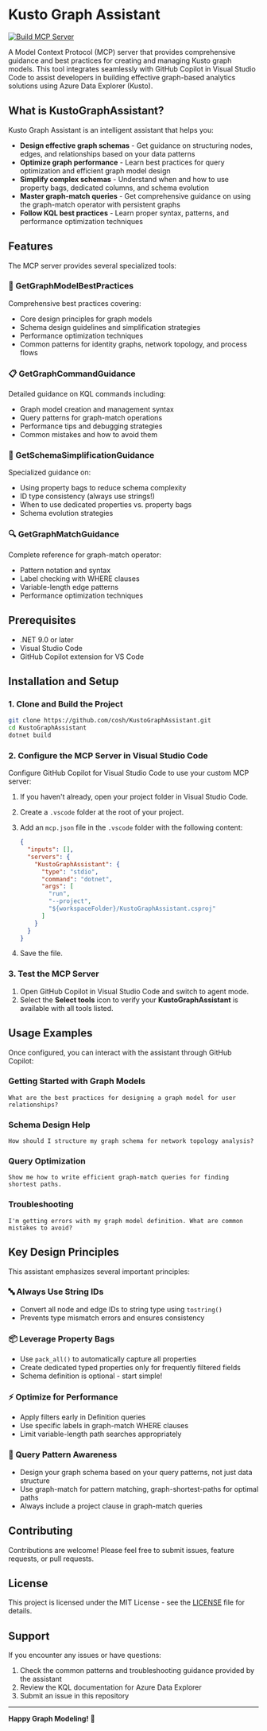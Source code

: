 # Kusto Graph Assistant

[![Build MCP Server](https://github.com/cosh/KustoGraphAssistant/actions/workflows/build.yml/badge.svg)](https://github.com/cosh/KustoGraphAssistant/actions/workflows/build.yml)

A Model Context Protocol (MCP) server that provides comprehensive guidance and best practices for creating and managing Kusto graph models. This tool integrates seamlessly with GitHub Copilot in Visual Studio Code to assist developers in building effective graph-based analytics solutions using Azure Data Explorer (Kusto).

## What is KustoGraphAssistant?

Kusto Graph Assistant is an intelligent assistant that helps you:

- **Design effective graph schemas** - Get guidance on structuring nodes, edges, and relationships based on your data patterns
- **Optimize graph performance** - Learn best practices for query optimization and efficient graph model design
- **Simplify complex schemas** - Understand when and how to use property bags, dedicated columns, and schema evolution
- **Master graph-match queries** - Get comprehensive guidance on using the graph-match operator with persistent graphs
- **Follow KQL best practices** - Learn proper syntax, patterns, and performance optimization techniques

## Features

The MCP server provides several specialized tools:

### 🎯 GetGraphModelBestPractices

Comprehensive best practices covering:

- Core design principles for graph models
- Schema design guidelines and simplification strategies
- Performance optimization techniques
- Common patterns for identity graphs, network topology, and process flows

### 📋 GetGraphCommandGuidance

Detailed guidance on KQL commands including:

- Graph model creation and management syntax
- Query patterns for graph-match operations
- Performance tips and debugging strategies
- Common mistakes and how to avoid them

### 🔧 GetSchemaSimplificationGuidance

Specialized guidance on:

- Using property bags to reduce schema complexity
- ID type consistency (always use strings!)
- When to use dedicated properties vs. property bags
- Schema evolution strategies

### 🔍 GetGraphMatchGuidance

Complete reference for graph-match operator:

- Pattern notation and syntax
- Label checking with WHERE clauses
- Variable-length edge patterns
- Performance optimization techniques

## Prerequisites

- .NET 9.0 or later
- Visual Studio Code
- GitHub Copilot extension for VS Code

## Installation and Setup

### 1. Clone and Build the Project

```bash
git clone https://github.com/cosh/KustoGraphAssistant.git
cd KustoGraphAssistant
dotnet build
```

### 2. Configure the MCP Server in Visual Studio Code

Configure GitHub Copilot for Visual Studio Code to use your custom MCP server:

1. If you haven't already, open your project folder in Visual Studio Code.
2. Create a `.vscode` folder at the root of your project.
3. Add an `mcp.json` file in the `.vscode` folder with the following content:

   ```json
   {
     "inputs": [],
     "servers": {
       "KustoGraphAssistant": {
         "type": "stdio",
         "command": "dotnet",
         "args": [
           "run",
           "--project",
           "${workspaceFolder}/KustoGraphAssistant.csproj"
         ]
       }
     }
   }
   ```

4. Save the file.

### 3. Test the MCP Server

1. Open GitHub Copilot in Visual Studio Code and switch to agent mode.
2. Select the **Select tools** icon to verify your **KustoGraphAssistant** is available with all tools listed.

## Usage Examples

Once configured, you can interact with the assistant through GitHub Copilot:

### Getting Started with Graph Models

```text
What are the best practices for designing a graph model for user relationships?
```

### Schema Design Help

```text
How should I structure my graph schema for network topology analysis?
```

### Query Optimization

```text
Show me how to write efficient graph-match queries for finding shortest paths.
```

### Troubleshooting

```text
I'm getting errors with my graph model definition. What are common mistakes to avoid?
```

## Key Design Principles

This assistant emphasizes several important principles:

### 🔤 Always Use String IDs

- Convert all node and edge IDs to string type using `tostring()`
- Prevents type mismatch errors and ensures consistency

### 📦 Leverage Property Bags

- Use `pack_all()` to automatically capture all properties
- Create dedicated typed properties only for frequently filtered fields
- Schema definition is optional - start simple!

### ⚡ Optimize for Performance

- Apply filters early in Definition queries
- Use specific labels in graph-match WHERE clauses
- Limit variable-length path searches appropriately

### 🎯 Query Pattern Awareness

- Design your graph schema based on your query patterns, not just data structure
- Use graph-match for pattern matching, graph-shortest-paths for optimal paths
- Always include a project clause in graph-match queries

## Contributing

Contributions are welcome! Please feel free to submit issues, feature requests, or pull requests.

## License

This project is licensed under the MIT License - see the [LICENSE](LICENSE) file for details.

## Support

If you encounter any issues or have questions:

1. Check the common patterns and troubleshooting guidance provided by the assistant
2. Review the KQL documentation for Azure Data Explorer
3. Submit an issue in this repository

---

**Happy Graph Modeling!** 🚀
